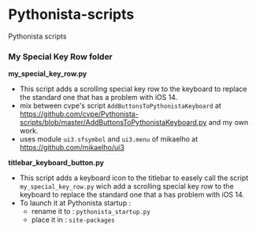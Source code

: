 # Pythonista-scripts

Pythonista scripts

### My Special Key Row folder

**my_special_key_row.py**

* This script adds a scrolling special key row to the keyboard
to replace the standard one that has a problem with iOS 14.
* mix between cvpe's script `AddButtonsToPythonistaKeyboard`
 at https://github.com/cvpe/Pythonista-scripts/blob/master/AddButtonsToPythonistaKeyboard.py and my own work.
* uses module `ui3.sfsymbol` and `ui3.menu` of mikaelho
at https://github.com/mikaelho/ui3

**titlebar_keyboard_button.py**

* This script adds a keyboard icon to the titlebar to easely call the script `my_special_key_row.py` wich add a scrolling special key row to the keyboard to replace the standard one that a has problem with iOS 14.
* To launch it at Pythonista startup :
	- rename it to : `pythonista_startup.py`
	- place it in : `site-packages`

